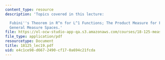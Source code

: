 ```yaml
---
content_type: resource
description: 'Topics covered in this lecture:

  Fubini''s Theorem in R^n for L^1 Functions; The Product Measure for Products of
  General Measure Spaces.'
file: https://ol-ocw-studio-app-qa.s3.amazonaws.com/courses/18-125-measure-and-integration-fall-2003/e4c1ce98d6672490cf170a694c21fcda_18125_lec19.pdf
file_type: application/pdf
resourcetype: Document
title: 18125_lec19.pdf
uid: e4c1ce98-d667-2490-cf17-0a694c21fcda
---
```

